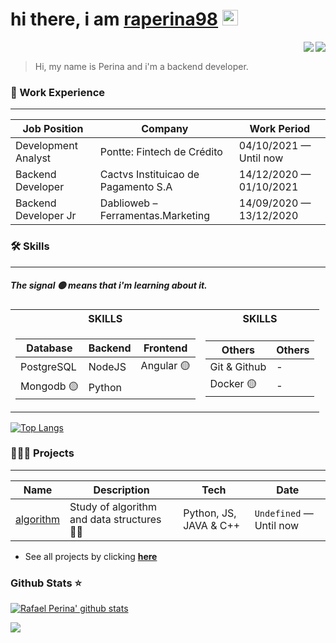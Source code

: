 # hi there, i am [raperina98](mailto:rafaelperina.98@gmail.com?subject=[GitHub]%20Source%20Han%20Sans) <img src="https://media.giphy.com/media/hvRJCLFzcasrR4ia7z/giphy.gif" width="25px"> 


<a target="_blank" href="https://www.linkedin.com/in/rafael-santos-perina-829419173">
  <img align="right" src="https://img.shields.io/badge/-LinkedIn-0077B5?style=for-the-badge&logo=Linkedin&logoColor=white"></img>
</a>
<a target="_blank" href="mailto:rafaelperina.98@gmail.com">
  <img align="right" src="https://img.shields.io/badge/-Gmail-D14836?style=for-the-badge&logo=Gmail&logoColor=white"></img>
</a>



<br>

> Hi, my name is Perina and i'm a backend developer.

###  💼 Work Experience
------------

  
| Job Position                 | Company                                    | Work Period             |
| ---------------------------- | ------------------------------------------ | ----------------------- |
| Development Analyst          | Pontte: Fintech de Crédito                 | 04/10/2021 — Until now  |
| Backend Developer            | Cactvs Instituicao de Pagamento S.A        | 14/12/2020 — 01/10/2021  |
| Backend Developer Jr         | Dablioweb – Ferramentas.Marketing          | 14/09/2020 — 13/12/2020 |
  



### 🛠️ Skills 
------------

##### The signal 🟡 means that i'm learning about it.

<table>
  
<tr> <th>SKILLS</th> <th>SKILLS</th> </tr>
  
<tr><td>

|  Database   | Backend  | Frontend   |
|-------------|----------|------------|
| PostgreSQL  | NodeJS   | Angular 🟡 |
| Mongodb 🟡  | Python   |

</td><td>

|  Others     | Others  | 
|-------------|----------|
| Git & Github| -   | 
| Docker 🟡  | -   |

</td></tr>

</table>



[![Top Langs](https://github-readme-stats.vercel.app/api/top-langs/?username=raperina98&theme=algolia&layout=compact&hide=javascript,html)](https://github.com/anuraghazra/github-readme-stats)

  
### 👨🏻‍💻 Projects
------------

| Name                         | Description                                | Tech                    |   Date                  |
| ---------------------------- | ------------------------------------------ | ----------------------- | ----------------------- |
| [algorithm]                  | Study of algorithm and data structures  ✍🏻 | Python, JS, JAVA & C++  | `Undefined` — Until now  |
  
- See all projects by clicking **[here]**

[here]: <https://github.com/raperina98/raperina98/blob/main/PROJETOS.md>
[api-surf-beach]: <https://github.com/raperina98/api-surf-beach>
[algorithm]: <https://github.com/raperina98/algorithm-c>


### Github Stats ⭐
[![Rafael Perina' github stats](https://github-readme-stats.vercel.app/api?username=raperina98&show_icons=true&theme=tokyonight)](https://github.com/anuraghazra/github-readme-stats)

![](https://visitor-badge.glitch.me/badge?page_id=raperina98.raperina98)
